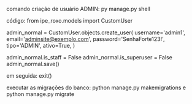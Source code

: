 comando criação de usuário ADMIN: 
py manage.py shell

código: 
from ipe_roxo.models import CustomUser


admin_normal = CustomUser.objects.create_user(
    username='admin1',
    email='adminsite@exemplo.com',
    password='SenhaForte123!',
    tipo='ADMIN',
    ativo=True,
)


admin_normal.is_staff = False
admin_normal.is_superuser = False 
admin_normal.save()

em seguida: exit()

executar as migrações do banco: python manage.py makemigrations e python manage.py migrate   
